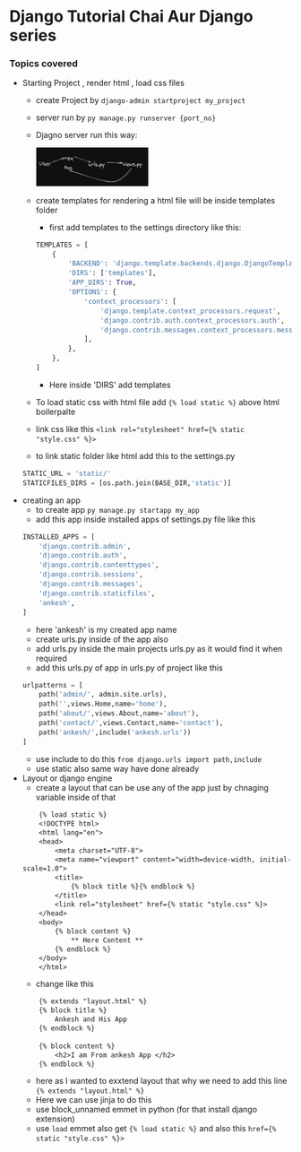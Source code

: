 # Django Tutorial Chai Aur Django series
### Topics covered
- Starting Project , render html , load css files
    - create Project by
    ```django-admin startproject my_project```

    - server run by
    ```py manage.py runserver {port_no}```
    
    - Djagno server run this way:
        <!-- ! [alt text](./server.png) -->
        <img src='./server.png' width='200'>
    - create templates for rendering a html file will be inside templates folder
        - first add templates to the settings directory like this:
        ```python
        TEMPLATES = [
            {
                'BACKEND': 'django.template.backends.django.DjangoTemplates',
                'DIRS': ['templates'],
                'APP_DIRS': True,
                'OPTIONS': {
                    'context_processors': [
                        'django.template.context_processors.request',
                        'django.contrib.auth.context_processors.auth',
                        'django.contrib.messages.context_processors.messages',
                    ],
                },
            },
        ]

        ```
        - Here inside 'DIRS' add templates

    - To load static css with html file add ```{% load static %}``` above html boilerpalte
    - link css like this ```<link rel="stylesheet" href={% static "style.css" %}>```
    - to link static folder like html add this to the settings.py
    ```python
    STATIC_URL = 'static/'
    STATICFILES_DIRS = [os.path.join(BASE_DIR,'static')]
    ```
- creating an app
    - to create app 
    ```py manage.py startapp my_app```
    - add this app inside installed apps of settings.py file like this
    ```python
    INSTALLED_APPS = [
        'django.contrib.admin',
        'django.contrib.auth',
        'django.contrib.contenttypes',
        'django.contrib.sessions',
        'django.contrib.messages',
        'django.contrib.staticfiles',
        'ankesh',
    ]
    ```
    - here 'ankesh' is my created app name
    - create urls.py inside of the app also 
    - add urls.py inside the main projects urls.py as it would find it when required
    - add this urls.py of app in urls.py of project like this
    ```python
    urlpatterns = [
        path('admin/', admin.site.urls),
        path('',views.Home,name='home'),
        path('about/',views.About,name='about'),
        path('contact/',views.Contact,name='contact'),
        path('ankesh/',include('ankesh.urls'))
    ]
    ```
    - use include to do this
    ```from django.urls import path,include```
    - use static also same way have done already
- Layout or django engine
    - create a layout that can be use any of the app just by chnaging variable inside of that
    ```
        {% load static %}
        <!DOCTYPE html>
        <html lang="en">
        <head>
            <meta charset="UTF-8">
            <meta name="viewport" content="width=device-width, initial-scale=1.0">
            <title>
                {% block title %}{% endblock %}
            </title>
            <link rel="stylesheet" href={% static "style.css" %}>
        </head>
        <body>
            {% block content %}
                ** Here Content **
            {% endblock %}
        </body>
        </html>
    ```
    - change like this 
    ```
        {% extends "layout.html" %}
        {% block title %}
            Ankesh and His App
        {% endblock %}

        {% block content %}
            <h2>I am From ankesh App </h2>
        {% endblock %}
    ```
    - here as I wanted to exxtend layout that why we need to add this line
    ```{% extends "layout.html" %}```
    - Here we can use jinja to do this
    - use block_unnamed emmet in python (for that install django extension)
    - use ```load``` emmet also get ```{% load static %}``` and also this ```href={% static "style.css" %}>```
